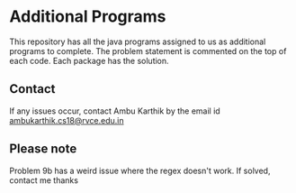 # Additional Programs
This repository has all the java programs assigned to us as additional programs to complete. 
The problem statement is commented on the top of each code. 
Each package has the solution. 

## Contact
If any issues occur, contact Ambu Karthik by the email id ambukarthik.cs18@rvce.edu.in

## Please note
Problem 9b has a weird issue where the regex doesn't work. If solved, contact me thanks
